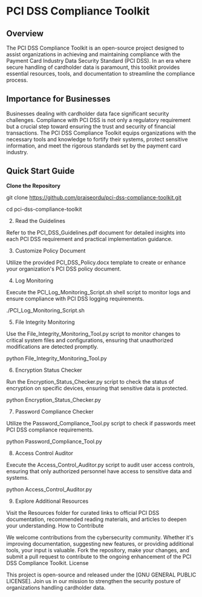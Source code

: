 # PCI DSS Compliance Toolkit
## Overview

The PCI DSS Compliance Toolkit is an open-source project designed to assist organizations in achieving and maintaining compliance with the Payment Card Industry Data Security Standard (PCI DSS). In an era where secure handling of cardholder data is paramount, this toolkit provides essential resources, tools, and documentation to streamline the compliance process.
## Importance for Businesses

Businesses dealing with cardholder data face significant security challenges. Compliance with PCI DSS is not only a regulatory requirement but a crucial step toward ensuring the trust and security of financial transactions. The PCI DSS Compliance Toolkit equips organizations with the necessary tools and knowledge to fortify their systems, protect sensitive information, and meet the rigorous standards set by the payment card industry.
## Quick Start Guide

 **Clone the Repository**
   
git clone https://github.com/praiseordu/pci-dss-compliance-toolkit.git

cd pci-dss-compliance-toolkit


2. Read the Guidelines

Refer to the PCI_DSS_Guidelines.pdf document for detailed insights into each PCI DSS requirement and practical implementation guidance.

3. Customize Policy Document

Utilize the provided PCI_DSS_Policy.docx template to create or enhance your organization's PCI DSS policy document.

4. Log Monitoring

Execute the PCI_Log_Monitoring_Script.sh shell script to monitor logs and ensure compliance with PCI DSS logging requirements. 


./PCI_Log_Monitoring_Script.sh


5. File Integrity Monitoring

Use the File_Integrity_Monitoring_Tool.py script to monitor changes to critical system files and configurations, ensuring that unauthorized modifications are detected promptly. 


python File_Integrity_Monitoring_Tool.py


6. Encryption Status Checker

Run the Encryption_Status_Checker.py script to check the status of encryption on specific devices, ensuring that sensitive data is protected.


python Encryption_Status_Checker.py


7. Password Compliance Checker

Utilize the Password_Compliance_Tool.py script to check if passwords meet PCI DSS compliance requirements.


python Password_Compliance_Tool.py


8. Access Control Auditor

Execute the Access_Control_Auditor.py script to audit user access controls, ensuring that only authorized personnel have access to sensitive data and systems.


python Access_Control_Auditor.py


9. Explore Additional Resources

Visit the Resources folder for curated links to official PCI DSS documentation, recommended reading materials, and articles to deepen your understanding.
How to Contribute

We welcome contributions from the cybersecurity community. Whether it's improving documentation, suggesting new features, or providing additional tools, your input is valuable. Fork the repository, make your changes, and submit a pull request to contribute to the ongoing enhancement of the PCI DSS Compliance Toolkit.
License

This project is open-source and released under the [GNU GENERAL PUBLIC LICENSE]. Join us in our mission to strengthen the security posture of organizations handling cardholder data.
